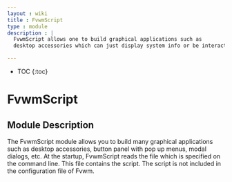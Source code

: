 ```yaml
---
layout : wiki
title : FvwmScript
type : module
description : |
  FvwmScript allows one to build graphical applications such as
  desktop accessories which can just display system info or be interactive.

---
```

* TOC
{:toc}

# FvwmScript

## Module Description

The FvwmScript module allows you to build many graphical applications
such as desktop accessories, button panel with pop up menus,
modal dialogs, etc. At the startup, FvwmScript reads the file
which is specified on the command line. This file contains the script.
The script is not included in the configuration file of Fvwm.

